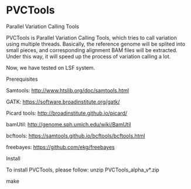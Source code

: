 # PVCTools
Parallel Variation Calling Tools

PVCTools is Parallel Variation Calling Tools, which tries to call variation using multiple threads. Basically, the reference genome will be splited into small pieces, and corresponding alignment BAM files will be extracted. Under this way, it will speed up the process of variation calling a lot.


Now, we have tested on LSF system.



Prerequisites

  Samtools: http://www.htslib.org/doc/samtools.html
  
  GATK: https://software.broadinstitute.org/gatk/
  
  Picard tools: http://broadinstitute.github.io/picard/
  
  bamUtil: http://genome.sph.umich.edu/wiki/BamUtil
  
  bcftools: https://samtools.github.io/bcftools/bcftools.html
  
  freebayes: https://github.com/ekg/freebayes


Install

To install PVCTools, please follow:
   unzip PVCTools_alpha_v*.zip
   
   make





